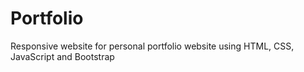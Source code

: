 # Portfolio
Responsive website for personal portfolio website  using HTML, CSS, JavaScript and Bootstrap 
